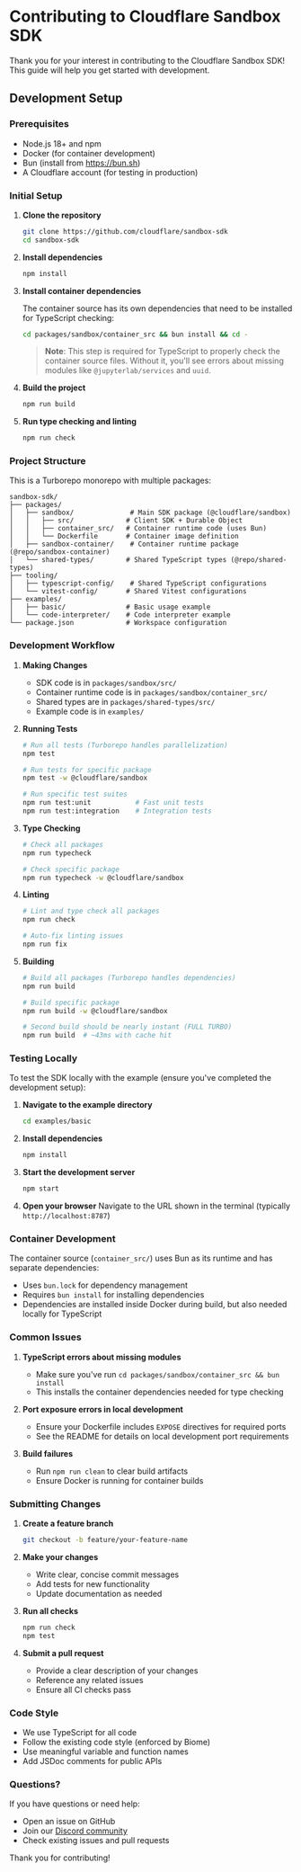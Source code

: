 # Contributing to Cloudflare Sandbox SDK

Thank you for your interest in contributing to the Cloudflare Sandbox SDK! This guide will help you get started with development.

## Development Setup

### Prerequisites

- Node.js 18+ and npm
- Docker (for container development)
- Bun (install from https://bun.sh)
- A Cloudflare account (for testing in production)

### Initial Setup

1. **Clone the repository**
   ```bash
   git clone https://github.com/cloudflare/sandbox-sdk
   cd sandbox-sdk
   ```

2. **Install dependencies**
   ```bash
   npm install
   ```

3. **Install container dependencies**

   The container source has its own dependencies that need to be installed for TypeScript checking:
   ```bash
   cd packages/sandbox/container_src && bun install && cd -
   ```

   > **Note**: This step is required for TypeScript to properly check the container source files. Without it, you'll see errors about missing modules like `@jupyterlab/services` and `uuid`.

4. **Build the project**
   ```bash
   npm run build
   ```

5. **Run type checking and linting**
   ```bash
   npm run check
   ```

### Project Structure

This is a Turborepo monorepo with multiple packages:

```
sandbox-sdk/
├── packages/
│   ├── sandbox/              # Main SDK package (@cloudflare/sandbox)
│   │   ├── src/             # Client SDK + Durable Object
│   │   ├── container_src/   # Container runtime code (uses Bun)
│   │   └── Dockerfile       # Container image definition
│   ├── sandbox-container/    # Container runtime package (@repo/sandbox-container)
│   └── shared-types/        # Shared TypeScript types (@repo/shared-types)
├── tooling/
│   ├── typescript-config/    # Shared TypeScript configurations
│   └── vitest-config/       # Shared Vitest configurations
├── examples/
│   ├── basic/               # Basic usage example
│   └── code-interpreter/    # Code interpreter example
└── package.json             # Workspace configuration
```

### Development Workflow

1. **Making Changes**
   - SDK code is in `packages/sandbox/src/`
   - Container runtime code is in `packages/sandbox/container_src/`
   - Shared types are in `packages/shared-types/src/`
   - Example code is in `examples/`

2. **Running Tests**
   ```bash
   # Run all tests (Turborepo handles parallelization)
   npm test

   # Run tests for specific package
   npm test -w @cloudflare/sandbox

   # Run specific test suites
   npm run test:unit           # Fast unit tests
   npm run test:integration    # Integration tests
   ```

3. **Type Checking**
   ```bash
   # Check all packages
   npm run typecheck

   # Check specific package
   npm run typecheck -w @cloudflare/sandbox
   ```

4. **Linting**
   ```bash
   # Lint and type check all packages
   npm run check

   # Auto-fix linting issues
   npm run fix
   ```

5. **Building**
   ```bash
   # Build all packages (Turborepo handles dependencies)
   npm run build

   # Build specific package
   npm run build -w @cloudflare/sandbox

   # Second build should be nearly instant (FULL TURBO)
   npm run build  # ~43ms with cache hit
   ```

### Testing Locally

To test the SDK locally with the example (ensure you've completed the development setup):

1. **Navigate to the example directory**
   ```bash
   cd examples/basic
   ```

2. **Install dependencies**
   ```bash
   npm install
   ```

3. **Start the development server**
   ```bash
   npm start
   ```

4. **Open your browser**
   Navigate to the URL shown in the terminal (typically `http://localhost:8787`)

### Container Development

The container source (`container_src/`) uses Bun as its runtime and has separate dependencies:

- Uses `bun.lock` for dependency management
- Requires `bun install` for installing dependencies
- Dependencies are installed inside Docker during build, but also needed locally for TypeScript

### Common Issues

1. **TypeScript errors about missing modules**
   - Make sure you've run `cd packages/sandbox/container_src && bun install`
   - This installs the container dependencies needed for type checking

2. **Port exposure errors in local development**
   - Ensure your Dockerfile includes `EXPOSE` directives for required ports
   - See the README for details on local development port requirements

3. **Build failures**
   - Run `npm run clean` to clear build artifacts
   - Ensure Docker is running for container builds

### Submitting Changes

1. **Create a feature branch**
   ```bash
   git checkout -b feature/your-feature-name
   ```

2. **Make your changes**
   - Write clear, concise commit messages
   - Add tests for new functionality
   - Update documentation as needed

3. **Run all checks**
   ```bash
   npm run check
   npm test
   ```

4. **Submit a pull request**
   - Provide a clear description of your changes
   - Reference any related issues
   - Ensure all CI checks pass

### Code Style

- We use TypeScript for all code
- Follow the existing code style (enforced by Biome)
- Use meaningful variable and function names
- Add JSDoc comments for public APIs

### Questions?

If you have questions or need help:
- Open an issue on GitHub
- Join our [Discord community](https://discord.gg/cloudflaredev)
- Check existing issues and pull requests

Thank you for contributing!
